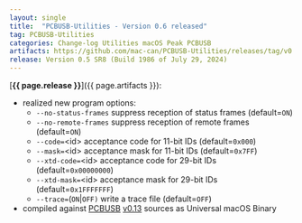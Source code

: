 ```yaml
---
layout: single
title:  "PCBUSB-Utilities - Version 0.6 released"
tag: PCBUSB-Utilities
categories: Change-log Utilities macOS Peak PCBUSB
artifacts: https://github.com/mac-can/PCBUSB-Utilities/releases/tag/v0.6
release: Version 0.5 SR8 (Build 1986 of July 29, 2024)
---
```

[**{{ page.release }}**]({{ page.artifacts }}):

- realized new program options:
  - `--no-status-frames`  suppress reception of status frames (default=`ON`)
  - `--no-remote-frames`  suppress reception of remote frames (default=`ON`)
  - `--code=`&lt;id&gt;       acceptance code for 11-bit IDs (default=`0x000`)
  - `--mask=`&lt;id&gt;       acceptance mask for 11-bit IDs (default=`0x7FF`)
  - `--xtd-code=`&lt;id&gt;   acceptance code for 29-bit IDs (default=`0x00000000`)
  - `--xtd-mask=`&lt;id&gt;   acceptance mask for 29-bit IDs (default=`0x1FFFFFFF`)
  - `--trace=`(`ON`|`OFF)`    write a trace file (default=`OFF`)
- compiled against [PCBUSB](https://github.com/mac-can/PCBUSB-Library) [v0.13](https://github.com/mac-can/PCBUSB-Library/releases/tag/v0.13) sources as Universal macOS Binary
